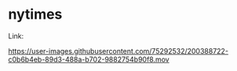# nytimes

Link:


https://user-images.githubusercontent.com/75292532/200388722-c0b6b4eb-89d3-488a-b702-9882754b90f8.mov

